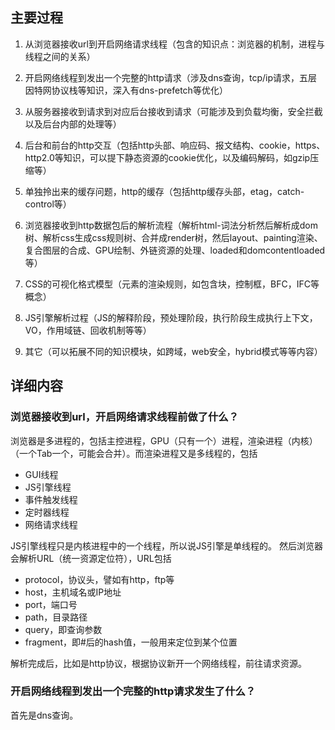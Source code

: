 ## 主要过程

1. 从浏览器接收url到开启网络请求线程（包含的知识点：浏览器的机制，进程与线程之间的关系）

2. 开启网络线程到发出一个完整的http请求（涉及dns查询，tcp/ip请求，五层因特网协议栈等知识，深入有dns-prefetch等优化）

3. 从服务器接收到请求到对应后台接收到请求（可能涉及到负载均衡，安全拦截以及后台内部的处理等）

4. 后台和前台的http交互（包括http头部、响应码、报文结构、cookie，https、http2.0等知识，可以提下静态资源的cookie优化，以及编码解码，如gzip压缩等）

5. 单独拎出来的缓存问题，http的缓存（包括http缓存头部，etag，catch-control等）

6. 浏览器接收到http数据包后的解析流程（解析html-词法分析然后解析成dom树、解析css生成css规则树、合并成render树，然后layout、painting渲染、复合图层的合成、GPU绘制、外链资源的处理、loaded和domcontentloaded等）

7. CSS的可视化格式模型（元素的渲染规则，如包含块，控制框，BFC，IFC等概念）

8. JS引擎解析过程（JS的解释阶段，预处理阶段，执行阶段生成执行上下文，VO，作用域链、回收机制等等）

9. 其它（可以拓展不同的知识模块，如跨域，web安全，hybrid模式等等内容）

## 详细内容

### 浏览器接收到url，开启网络请求线程前做了什么？
浏览器是多进程的，包括主控进程，GPU（只有一个）进程，渲染进程（内核）（一个Tab一个，可能会合并）。而渲染进程又是多线程的，包括
* GUI线程
* JS引擎线程
* 事件触发线程
* 定时器线程
* 网络请求线程

JS引擎线程只是内核进程中的一个线程，所以说JS引擎是单线程的。
然后浏览器会解析URL（统一资源定位符），URL包括
* protocol，协议头，譬如有http，ftp等
* host，主机域名或IP地址
* port，端口号
* path，目录路径
* query，即查询参数
* fragment，即#后的hash值，一般用来定位到某个位置

解析完成后，比如是http协议，根据协议新开一个网络线程，前往请求资源。
### 开启网络线程到发出一个完整的http请求发生了什么？
首先是dns查询。


